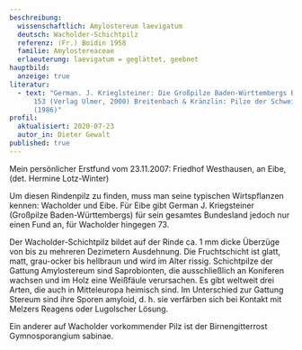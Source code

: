 ```yaml
---
beschreibung:
  wissenschaftlich: Amylostereum laevigatum
  deutsch: Wacholder-Schichtpilz
  referenz: (Fr.) Boidin 1958
  familie: Amylostereaceae
  erlaeuterung: laevigatum = geglättet, geebnet
hauptbild:
  anzeige: true
literatur:
  - text: "German. J. Krieglsteiner: Die Großpilze Baden-Württembergs Bd. 1, Seite
      153 (Verlag Ulmer, 2000) Breitenbach & Kränzlin: Pilze der Schweiz Band 2
      (1986)"
profil:
  aktualisiert: 2020-07-23
  autor_in: Dieter Gewalt
published: true
---
```

Mein persönlicher Erstfund vom 23.11.2007: Friedhof Westhausen, an Eibe, (det. Hermine Lotz-Winter)

Um diesen Rindenpilz zu finden, muss man seine typischen Wirtspflanzen kennen: Wacholder und Eibe. Für Eibe gibt German J. Kriegsteiner (Großpilze Baden-Württembergs) für sein gesamtes Bundesland jedoch nur einen Fund an, für Wacholder hingegen 73.

Der Wacholder-Schichtpilz bildet auf der Rinde ca. 1 mm dicke Überzüge von bis zu mehreren Dezimetern Ausdehnung. Die Fruchtschicht ist glatt, matt, grau-ocker bis hellbraun und wird im Alter rissig.
Schichtpilze der Gattung Amylostereum sind Saprobionten, die ausschließlich an Koniferen wachsen und im Holz eine Weißfäule verursachen. Es gibt weltweit drei Arten, die auch in Mitteleuropa heimisch sind. Im Unterschied zur Gattung Stereum sind ihre Sporen amyloid, d. h. sie verfärben sich bei Kontakt mit Melzers Reagens oder Lugolscher Lösung.

Ein anderer auf Wacholder vorkommender Pilz ist der Birnengitterrost Gymnosporangium sabinae.

